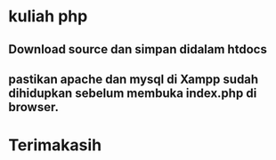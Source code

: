 # kuliah php

## Download source dan simpan didalam htdocs

## pastikan apache dan mysql di Xampp sudah dihidupkan sebelum membuka index.php di browser.

# Terimakasih
